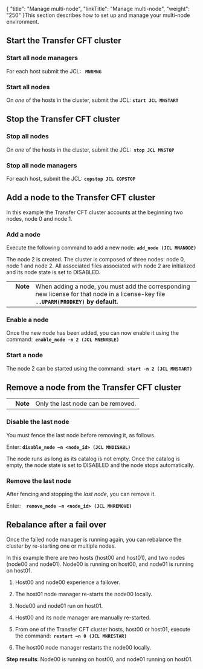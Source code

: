 {
    "title": "Manage multi-node",
    "linkTitle": "Manage multi-node",
    "weight": "250"
}This section describes how to set up and manage your multi-node environment.

## Start the Transfer CFT cluster

### Start all node managers

For each host submit the JCL: **` MNRMNG`**

### Start all nodes

On *one* of the hosts in the cluster, submit the JCL: **`start JCL MNSTART`**

## Stop the Transfer CFT cluster

### Stop all nodes

On *one* of the hosts in the cluster, submit the JCL:**` stop JCL MNSTOP`**

### Stop all node managers

For each host, submit the JCL: **`copstop JCL COPSTOP`**

## Add a node to the Transfer CFT cluster

In this example the Transfer CFT cluster accounts at the beginning two nodes, node 0 and node 1.

### Add a node

Execute the following command to add a new node: **`add_node (JCL MNANODE)`**

The node 2 is created. The cluster is composed of three nodes: node 0, node 1 and node 2. All associated files associated with node 2 are initialized and its node state is set to DISABLED.

<table cellpadding="0" cellspacing="0">
   <col/>
   <col/>
   <col/>
      <tr>
         <td valign="top">         </td>
         <td valign="top"><span><b>Note</b></span>
         </td>
         <td data-mc-autonum="&lt;b&gt;Note&lt;/b&gt;" valign="top">When adding a node, you must add the corresponding new license for that node in a  license-key file  <strong><code>..UPARM(PRODKEY)</code> by default.</strong>         </td>
      </tr>
</table>

### Enable a node

Once the new node has been added, you can now enable it using the command:**` enable_node -n 2 (JCL MNENABLE)`**

### Start a node

The node 2 can be started using the command:**` start -n 2 (JCL MNSTART)`**

## Remove a node from the Transfer CFT cluster

<table cellpadding="0" cellspacing="0">
   <col/>
   <col/>
   <col/>
      <tr>
         <td valign="top">         </td>
         <td valign="top"><span><b>Note</b></span>
         </td>
         <td data-mc-autonum="&lt;b&gt;Note&lt;/b&gt;" valign="top">Only the last node can be removed.         </td>
      </tr>
</table>

### Disable the last node

You must fence the last node before removing it, as follows.

Enter: **`disable_node –n <node_id> (JCL MNDISABL)`**

The node runs as long as its catalog is not empty. Once the catalog is empty, the node state is set to DISABLED and the node stops automatically.

### Remove the last node

After fencing and stopping the *last node*, you can remove it.

Enter:**`  remove_node –n <node_id> (JCL MNREMOVE)`**

## <span id="Rebalanc"></span>Rebalance after a fail over

Once the failed node manager is running again, you can rebalance the cluster by re-starting one or multiple nodes.

In this example there are two hosts (host00 and host01), and two nodes (node00 and node01). Node00 is running on host00, and node01 is running on host01.

1.  Host00 and node00 experience a failover.
2.  The host01 node manager re-starts the node00 locally.
3.  Node00 and node01 run on host01.
4.  Host00 and its node manager are manually re-started.
5.  From one of the Transfer CFT cluster hosts, host00 or host01, execute the command:**` restart –n 0 (JCL MNRESTAR)`**
6.  The host00 node manager restarts the node00 locally.

**Step results**: Node00 is running on host00, and node01 running on host01.
